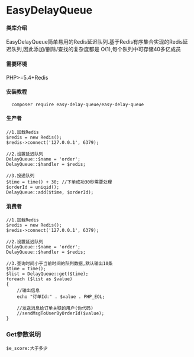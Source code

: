 # EasyDelayQueue

#### 类库介绍
EasyDelayQueue简单易用的Redis延迟队列.基于Redis有序集合实现的Redis延迟队列,因此添加/删除/查找的复杂度都是 O(1),每个队列中可存储40多亿成员

#### 需要环境
PHP>=5.4+Redis


#### 安装教程

~~~
  composer require easy-delay-queue/easy-delay-queue
~~~

#### 生产者
~~~
//1.加载Redis
$redis = new Redis();
$redis->connect('127.0.0.1', 6379);

//2.设置延迟队列
DelayQueue::$name = 'order';
DelayQueue::$handler = $redis;

//3.投递队列
$time = time() + 30; //下单成功30秒需要处理
$orderId = uniqid();
DelayQueue::add($time, $orderId);
~~~

#### 消费者
~~~
//1.加载Redis
$redis = new Redis();
$redis->connect('127.0.0.1', 6379);

//2.设置延迟队列
DelayQueue::$name = 'order';
DelayQueue::$handler = $redis;

//3.查询时间小于当前时间的队列数据,默认输出10条
$time = time();
$list = DelayQueue::get($time);
foreach ($list as $value)
{
    //输出信息
    echo "订单Id:" . $value . PHP_EOL;

    //发送消息给订单关联的用户(伪代码)
    //sendMsgToUserByOrderId($value);
}
~~~
### Get参数说明
~~~
$e_score:大于多少
~~~